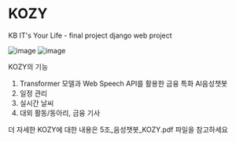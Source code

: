 # KOZY
KB IT's Your Life - final project
django web project

![image](https://user-images.githubusercontent.com/69580736/170024622-b1f071a5-126a-4e77-8ec6-499ce863963d.png)
![image](https://user-images.githubusercontent.com/69580736/170024713-80bba7ea-d619-422b-a41d-e892d006373c.png)

KOZY의 기능
1) Transformer 모델과 Web Speech API를 활용한 금융 특화 AI음성챗봇
2) 일정 관리
3) 실시간 날씨
4) 대외 활동/동아리, 금융 기사



더 자세한 KOZY에 대한 내용은 5조_음성챗봇_KOZY.pdf 파일을 참고하세요
